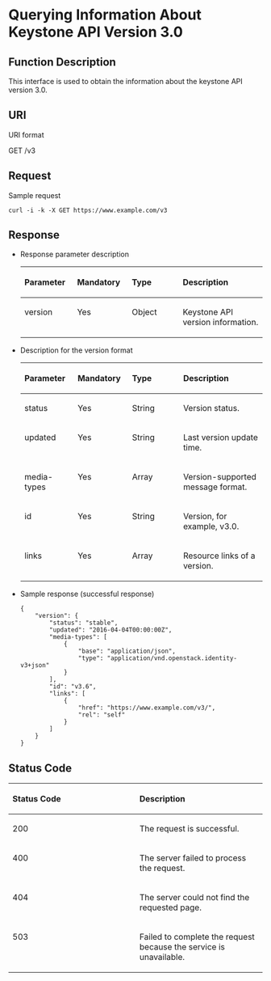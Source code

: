 # Querying Information About Keystone API Version 3.0<a name="en-us_topic_0057845613"></a>

## Function Description<a name="s412c1f69bf89493b84b4b241cdbc9008"></a>

This interface is used to obtain the information about the keystone API version 3.0.

## URI<a name="s06d21799b5ee48a4ae4757ef4e69b001"></a>

URI format

GET /v3

## Request<a name="sf38a0d89d61e455da87f7b6d64ae5205"></a>

Sample request

```
curl -i -k -X GET https://www.example.com/v3
```

## Response<a name="sadb04a35c9184f34bb7d75b534f88786"></a>

-   Response parameter description

    <a name="en-us_topic_0035543752_table44962972"></a>
    <table><thead align="left"><tr id="en-us_topic_0035543752_row49143529"><th class="cellrowborder" valign="top" width="21.740000000000002%" id="mcps1.1.5.1.1"><p id="en-us_topic_0035543752_p21202951"><a name="en-us_topic_0035543752_p21202951"></a><a name="en-us_topic_0035543752_p21202951"></a><strong id="a3da1b7475f644c07832655d87318eb65"><a name="a3da1b7475f644c07832655d87318eb65"></a><a name="a3da1b7475f644c07832655d87318eb65"></a>Parameter</strong></p>
    </th>
    <th class="cellrowborder" valign="top" width="22.63%" id="mcps1.1.5.1.2"><p id="p1700142751918"><a name="p1700142751918"></a><a name="p1700142751918"></a><strong id="a105e6ed8c3de4c5a9dde97ae5a71071e_1"><a name="a105e6ed8c3de4c5a9dde97ae5a71071e_1"></a><a name="a105e6ed8c3de4c5a9dde97ae5a71071e_1"></a>Mandatory</strong></p>
    </th>
    <th class="cellrowborder" valign="top" width="20.990000000000002%" id="mcps1.1.5.1.3"><p id="en-us_topic_0035543752_p39717481"><a name="en-us_topic_0035543752_p39717481"></a><a name="en-us_topic_0035543752_p39717481"></a><strong id="a66412fa2bf144bc593958cf112b933d9"><a name="a66412fa2bf144bc593958cf112b933d9"></a><a name="a66412fa2bf144bc593958cf112b933d9"></a>Type</strong></p>
    </th>
    <th class="cellrowborder" valign="top" width="34.64%" id="mcps1.1.5.1.4"><p id="en-us_topic_0035543752_p62999416"><a name="en-us_topic_0035543752_p62999416"></a><a name="en-us_topic_0035543752_p62999416"></a><strong id="b1734705850163452"><a name="b1734705850163452"></a><a name="b1734705850163452"></a>Description</strong></p>
    </th>
    </tr>
    </thead>
    <tbody><tr id="en-us_topic_0035543752_row2679067"><td class="cellrowborder" valign="top" width="21.740000000000002%" headers="mcps1.1.5.1.1 "><p id="aab1cc638a9a04361a245043d6ac69434"><a name="aab1cc638a9a04361a245043d6ac69434"></a><a name="aab1cc638a9a04361a245043d6ac69434"></a>version</p>
    </td>
    <td class="cellrowborder" valign="top" width="22.63%" headers="mcps1.1.5.1.2 "><p id="p97001527171917"><a name="p97001527171917"></a><a name="p97001527171917"></a>Yes</p>
    </td>
    <td class="cellrowborder" valign="top" width="20.990000000000002%" headers="mcps1.1.5.1.3 "><p id="a2e9403dd87bf457bbe82812db9edf434"><a name="a2e9403dd87bf457bbe82812db9edf434"></a><a name="a2e9403dd87bf457bbe82812db9edf434"></a>Object</p>
    </td>
    <td class="cellrowborder" valign="top" width="34.64%" headers="mcps1.1.5.1.4 "><p id="adda3be2c284f40228992db1aad71dcf9"><a name="adda3be2c284f40228992db1aad71dcf9"></a><a name="adda3be2c284f40228992db1aad71dcf9"></a>Keystone API version information.</p>
    </td>
    </tr>
    </tbody>
    </table>

-   Description for the version format

    <a name="t6a822d2f816d42978a87fb9bbef76205"></a>
    <table><thead align="left"><tr id="r97d9ad0c317c452f8799bb5ab582ce92"><th class="cellrowborder" valign="top" width="21.947805219478052%" id="mcps1.1.5.1.1"><p id="aa2c0859a96fc41259e62450184740ed9"><a name="aa2c0859a96fc41259e62450184740ed9"></a><a name="aa2c0859a96fc41259e62450184740ed9"></a><strong id="b5159001792651"><a name="b5159001792651"></a><a name="b5159001792651"></a>Parameter</strong></p>
    </th>
    <th class="cellrowborder" valign="top" width="22.47775222477752%" id="mcps1.1.5.1.2"><p id="abcf3a01d1b5f455596b0c4516dab6421"><a name="abcf3a01d1b5f455596b0c4516dab6421"></a><a name="abcf3a01d1b5f455596b0c4516dab6421"></a><strong id="a105e6ed8c3de4c5a9dde97ae5a71071e_3"><a name="a105e6ed8c3de4c5a9dde97ae5a71071e_3"></a><a name="a105e6ed8c3de4c5a9dde97ae5a71071e_3"></a>Mandatory</strong></p>
    </th>
    <th class="cellrowborder" valign="top" width="21.137886211378863%" id="mcps1.1.5.1.3"><p id="ac11daac4b7d34cf6a84917519cb813c8"><a name="ac11daac4b7d34cf6a84917519cb813c8"></a><a name="ac11daac4b7d34cf6a84917519cb813c8"></a><strong id="b5975632492651"><a name="b5975632492651"></a><a name="b5975632492651"></a>Type</strong></p>
    </th>
    <th class="cellrowborder" valign="top" width="34.43655634436556%" id="mcps1.1.5.1.4"><p id="a8adf734076064f95bbaa01dc82bb4a2b"><a name="a8adf734076064f95bbaa01dc82bb4a2b"></a><a name="a8adf734076064f95bbaa01dc82bb4a2b"></a><strong id="b842352706175949"><a name="b842352706175949"></a><a name="b842352706175949"></a>Description</strong></p>
    </th>
    </tr>
    </thead>
    <tbody><tr id="rea6a18e3f80e400cadb8b7984898e1e9"><td class="cellrowborder" valign="top" width="21.947805219478052%" headers="mcps1.1.5.1.1 "><p id="ad3d464bc21484966bfc0c9bc85e90874"><a name="ad3d464bc21484966bfc0c9bc85e90874"></a><a name="ad3d464bc21484966bfc0c9bc85e90874"></a>status</p>
    </td>
    <td class="cellrowborder" valign="top" width="22.47775222477752%" headers="mcps1.1.5.1.2 "><p id="aa3373e1c45bf4e798ae5b423d1fb9768"><a name="aa3373e1c45bf4e798ae5b423d1fb9768"></a><a name="aa3373e1c45bf4e798ae5b423d1fb9768"></a>Yes</p>
    </td>
    <td class="cellrowborder" valign="top" width="21.137886211378863%" headers="mcps1.1.5.1.3 "><p id="a9bd260a7475d45ae856b6dbd50f19846"><a name="a9bd260a7475d45ae856b6dbd50f19846"></a><a name="a9bd260a7475d45ae856b6dbd50f19846"></a>String</p>
    </td>
    <td class="cellrowborder" valign="top" width="34.43655634436556%" headers="mcps1.1.5.1.4 "><p id="a050e1b3312254249b4e9bcbb24f4040e"><a name="a050e1b3312254249b4e9bcbb24f4040e"></a><a name="a050e1b3312254249b4e9bcbb24f4040e"></a>Version status.</p>
    </td>
    </tr>
    <tr id="ra2fb2e24530b45209d824d0579ea5d3d"><td class="cellrowborder" valign="top" width="21.947805219478052%" headers="mcps1.1.5.1.1 "><p id="a2bdcc7582de045c4908485d963435436"><a name="a2bdcc7582de045c4908485d963435436"></a><a name="a2bdcc7582de045c4908485d963435436"></a>updated</p>
    </td>
    <td class="cellrowborder" valign="top" width="22.47775222477752%" headers="mcps1.1.5.1.2 "><p id="a3313a0741f2e434bafdd8b22e13bd3a1"><a name="a3313a0741f2e434bafdd8b22e13bd3a1"></a><a name="a3313a0741f2e434bafdd8b22e13bd3a1"></a>Yes</p>
    </td>
    <td class="cellrowborder" valign="top" width="21.137886211378863%" headers="mcps1.1.5.1.3 "><p id="ace409facb32243d8ac9933f731ceb9c6"><a name="ace409facb32243d8ac9933f731ceb9c6"></a><a name="ace409facb32243d8ac9933f731ceb9c6"></a>String</p>
    </td>
    <td class="cellrowborder" valign="top" width="34.43655634436556%" headers="mcps1.1.5.1.4 "><p id="a698229ec7d4c4b1c88d81ed8b6acd4a3"><a name="a698229ec7d4c4b1c88d81ed8b6acd4a3"></a><a name="a698229ec7d4c4b1c88d81ed8b6acd4a3"></a>Last version update time.</p>
    </td>
    </tr>
    <tr id="r53bd4f9cfb584d00854734ebe783093c"><td class="cellrowborder" valign="top" width="21.947805219478052%" headers="mcps1.1.5.1.1 "><p id="acfbcdab008954ce0995f8c476f962991"><a name="acfbcdab008954ce0995f8c476f962991"></a><a name="acfbcdab008954ce0995f8c476f962991"></a>media-types</p>
    </td>
    <td class="cellrowborder" valign="top" width="22.47775222477752%" headers="mcps1.1.5.1.2 "><p id="aea4ed6b668464c7f83b279405b5923b0"><a name="aea4ed6b668464c7f83b279405b5923b0"></a><a name="aea4ed6b668464c7f83b279405b5923b0"></a>Yes</p>
    </td>
    <td class="cellrowborder" valign="top" width="21.137886211378863%" headers="mcps1.1.5.1.3 "><p id="addb0823c3fb24ff7bed6a1a7db8f6284"><a name="addb0823c3fb24ff7bed6a1a7db8f6284"></a><a name="addb0823c3fb24ff7bed6a1a7db8f6284"></a>Array</p>
    </td>
    <td class="cellrowborder" valign="top" width="34.43655634436556%" headers="mcps1.1.5.1.4 "><p id="a3fc3cf9365ff4620b15038b747aecd20"><a name="a3fc3cf9365ff4620b15038b747aecd20"></a><a name="a3fc3cf9365ff4620b15038b747aecd20"></a>Version-supported message format.</p>
    </td>
    </tr>
    <tr id="r62a8026ae5c7476b9fba8e0df30dc6df"><td class="cellrowborder" valign="top" width="21.947805219478052%" headers="mcps1.1.5.1.1 "><p id="a09b07e17032b468d95057630a7621546"><a name="a09b07e17032b468d95057630a7621546"></a><a name="a09b07e17032b468d95057630a7621546"></a>id</p>
    </td>
    <td class="cellrowborder" valign="top" width="22.47775222477752%" headers="mcps1.1.5.1.2 "><p id="en-us_topic_0035543752_p386591205643"><a name="en-us_topic_0035543752_p386591205643"></a><a name="en-us_topic_0035543752_p386591205643"></a>Yes</p>
    </td>
    <td class="cellrowborder" valign="top" width="21.137886211378863%" headers="mcps1.1.5.1.3 "><p id="a77699d14b9eb4893b164cd433f38afac"><a name="a77699d14b9eb4893b164cd433f38afac"></a><a name="a77699d14b9eb4893b164cd433f38afac"></a>String</p>
    </td>
    <td class="cellrowborder" valign="top" width="34.43655634436556%" headers="mcps1.1.5.1.4 "><p id="aa4c7add4b1254e80b2885140a5bd375c"><a name="aa4c7add4b1254e80b2885140a5bd375c"></a><a name="aa4c7add4b1254e80b2885140a5bd375c"></a>Version, for example, v3.0.</p>
    </td>
    </tr>
    <tr id="rb39d64c1e7a845f59b98084fc32d29a7"><td class="cellrowborder" valign="top" width="21.947805219478052%" headers="mcps1.1.5.1.1 "><p id="abb45b631a9b54f1588da62006430d692"><a name="abb45b631a9b54f1588da62006430d692"></a><a name="abb45b631a9b54f1588da62006430d692"></a>links</p>
    </td>
    <td class="cellrowborder" valign="top" width="22.47775222477752%" headers="mcps1.1.5.1.2 "><p id="en-us_topic_0035543752_p372076171929"><a name="en-us_topic_0035543752_p372076171929"></a><a name="en-us_topic_0035543752_p372076171929"></a>Yes</p>
    </td>
    <td class="cellrowborder" valign="top" width="21.137886211378863%" headers="mcps1.1.5.1.3 "><p id="a5d5e0419bd5546e99543cb8faba19c67"><a name="a5d5e0419bd5546e99543cb8faba19c67"></a><a name="a5d5e0419bd5546e99543cb8faba19c67"></a>Array</p>
    </td>
    <td class="cellrowborder" valign="top" width="34.43655634436556%" headers="mcps1.1.5.1.4 "><p id="aea5df04267f447d3a49335e8bb570ade"><a name="aea5df04267f447d3a49335e8bb570ade"></a><a name="aea5df04267f447d3a49335e8bb570ade"></a>Resource links of a version.</p>
    </td>
    </tr>
    </tbody>
    </table>

-   Sample response \(successful response\)

    ```
    {
        "version": {
            "status": "stable",
            "updated": "2016-04-04T00:00:00Z",
            "media-types": [
                {
                    "base": "application/json",
                    "type": "application/vnd.openstack.identity-v3+json"
                }
            ],
            "id": "v3.6",
            "links": [
                {
                    "href": "https://www.example.com/v3/",
                    "rel": "self"
                }
            ]
        }
    }
    ```


## Status Code<a name="sd26bdff9224841e48283adfdeeb0adba"></a>

<a name="en-us_topic_0035543752_table25927028"></a>
<table><thead align="left"><tr id="en-us_topic_0035543752_row10578662"><th class="cellrowborder" valign="top" width="50%" id="mcps1.1.3.1.1"><p id="en-us_topic_0035543752_p51565323"><a name="en-us_topic_0035543752_p51565323"></a><a name="en-us_topic_0035543752_p51565323"></a><strong id="b842352706104328"><a name="b842352706104328"></a><a name="b842352706104328"></a>Status Code</strong></p>
</th>
<th class="cellrowborder" valign="top" width="50%" id="mcps1.1.3.1.2"><p id="en-us_topic_0035543752_p16041657"><a name="en-us_topic_0035543752_p16041657"></a><a name="en-us_topic_0035543752_p16041657"></a><strong id="b556796192651"><a name="b556796192651"></a><a name="b556796192651"></a>Description</strong></p>
</th>
</tr>
</thead>
<tbody><tr id="en-us_topic_0035543752_row24305815"><td class="cellrowborder" valign="top" width="50%" headers="mcps1.1.3.1.1 "><p id="en-us_topic_0035543752_p22613965"><a name="en-us_topic_0035543752_p22613965"></a><a name="en-us_topic_0035543752_p22613965"></a>200</p>
</td>
<td class="cellrowborder" valign="top" width="50%" headers="mcps1.1.3.1.2 "><p id="en-us_topic_0035543752_p19791876"><a name="en-us_topic_0035543752_p19791876"></a><a name="en-us_topic_0035543752_p19791876"></a>The request is successful.</p>
</td>
</tr>
<tr id="en-us_topic_0035543752_row43909159"><td class="cellrowborder" valign="top" width="50%" headers="mcps1.1.3.1.1 "><p id="en-us_topic_0035543752_p66980994"><a name="en-us_topic_0035543752_p66980994"></a><a name="en-us_topic_0035543752_p66980994"></a>400</p>
</td>
<td class="cellrowborder" valign="top" width="50%" headers="mcps1.1.3.1.2 "><p id="en-us_topic_0035543752_p56751409"><a name="en-us_topic_0035543752_p56751409"></a><a name="en-us_topic_0035543752_p56751409"></a>The server failed to process the request.</p>
</td>
</tr>
<tr id="re523b3dbf728422f859f70773c174c00"><td class="cellrowborder" valign="top" width="50%" headers="mcps1.1.3.1.1 "><p id="a69d32f6ad2694b59b8a57e3712a06f1b"><a name="a69d32f6ad2694b59b8a57e3712a06f1b"></a><a name="a69d32f6ad2694b59b8a57e3712a06f1b"></a>404</p>
</td>
<td class="cellrowborder" valign="top" width="50%" headers="mcps1.1.3.1.2 "><p id="a58bd559a77e240da82a8effff45ad230"><a name="a58bd559a77e240da82a8effff45ad230"></a><a name="a58bd559a77e240da82a8effff45ad230"></a>The server could not find the requested page.</p>
</td>
</tr>
<tr id="r545c1109f47e4a49a658e4a8ddfc3341"><td class="cellrowborder" valign="top" width="50%" headers="mcps1.1.3.1.1 "><p id="a1820de5ea0b043adb69e91c408f9e987"><a name="a1820de5ea0b043adb69e91c408f9e987"></a><a name="a1820de5ea0b043adb69e91c408f9e987"></a>503</p>
</td>
<td class="cellrowborder" valign="top" width="50%" headers="mcps1.1.3.1.2 "><p id="a9e57dfbc46874219ac1dc154eb013fdf"><a name="a9e57dfbc46874219ac1dc154eb013fdf"></a><a name="a9e57dfbc46874219ac1dc154eb013fdf"></a>Failed to complete the request because the service is unavailable.</p>
</td>
</tr>
</tbody>
</table>


